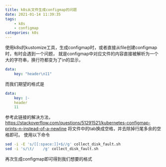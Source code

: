```yaml
---
title: k8s从文件生成configmap的问题
date: 2021-01-14 11:39:35
tags:
	- k8s
    - configmap
categories: k8s
---
```

使用k8s的kustomize工具，生成configmap时，或者直接从file创建configmap时，有时会遇到一个问题，
就是configmap中对应文件的内容直接被解析为一个大的字符串，换行符都变为了\n的显示，
```yaml
data:
    key: "header\n11"
```
而我们期望的格式是
```yaml
data:
    key: |-
    header
    11
```

参考此链接的解决方法，https://stackoverflow.com/questions/51291521/kubernetes-configmap-prints-n-instead-of-a-newline
将文件中的tab换成空格，并去除掉行尾多余的空格即可。
使用以下命令
```bash
sed -i -E 's/[[:space:]]+$//g' collect_disk_fault.sh
sed -i 's/\t/    /g' collect_disk_fault.sh
```
再次生成configmap即可得到我们想要的格式